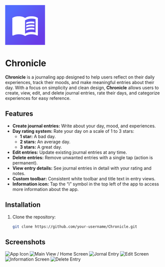 <img src="Chronicle/Assets.xcassets/AppIcon.appiconset/chronicle-icon.png" width="128" height="128" alt="Chronicle App Icon">

# Chronicle

**Chronicle** is a journaling app designed to help users reflect on their daily experiences, track their moods, and make meaningful entries about their day. With a focus on simplicity and clean design, **Chronicle** allows users to create, view, edit, and delete journal entries, rate their days, and categorize experiences for easy reference.

## Features

- **Create journal entries:** Write about your day, mood, and experiences.
- **Day rating system:** Rate your day on a scale of 1 to 3 stars:
  - **1 star:** A bad day.
  - **2 stars:** An average day.
  - **3 stars:** A great day.
- **Edit entries:** Update existing journal entries at any time.
- **Delete entries:** Remove unwanted entries with a single tap (action is permanent).
- **View entry details:** See journal entries in detail with your rating and notes.
- **Custom toolbar:** Consistent white toolbar and title text in entry views.
- **Information icon:** Tap the “i” symbol in the top left of the app to access more information about the app.

## Installation

1. Clone the repository:
   ```bash
   git clone https://github.com/your-username/Chronicle.git

## Screenshots

![App Icon](Chronicle/Assets.xcassets/screenshot-01.imageset/screenshot-01.png)
![Main View / Home Screen](Chronicle/Assets.xcassets/screenshot-02.imageset/screenshot-02.png)
![Jornal Entry](Chronicle/Assets.xcassets/screenshot-03.imageset/screenshot-03.png)
![Edit Screen](Chronicle/Assets.xcassets/screenshot-04.imageset/screenshot-04.png)
![Information Screen](Chronicle/Assets.xcassets/screenshot-05.imageset/screenshot-05.png)
![Delete Entry](Chronicle/Assets.xcassets/screenshot-06.imageset/screenshot06.png)
